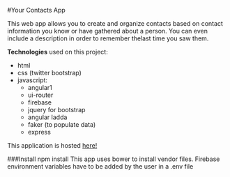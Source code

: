 #Your Contacts App

This web app allows you to create and organize contacts based on contact information you know or have gathered about a person. You can even include a description in order to remember thelast time you saw them.

**Technologies** used on this project:
* html
* css (twitter bootstrap)
* javascript:
	* angular1
	* ui-router
	* firebase
	* jquery for bootstrap
	* angular ladda
	* faker (to populate data)
	* express

This application is hosted [here!](http://contacthooray.herokuapp.com/)

###Install
npm install
This app uses bower to install vendor files.
Firebase environment variables have to be added by the user in a .env file